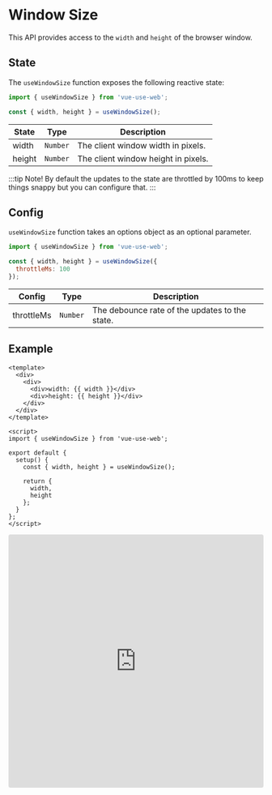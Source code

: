 # Window Size

This API provides access to the `width` and `height` of the browser window.

## State

The `useWindowSize` function exposes the following reactive state:

```js
import { useWindowSize } from 'vue-use-web';

const { width, height } = useWindowSize();
```

| State  | Type     | Description                         |
| ------ | -------- | ----------------------------------- |
| width  | `Number` | The client window width in pixels.  |
| height | `Number` | The client window height in pixels. |

:::tip Note!
By default the updates to the state are throttled by 100ms to keep things snappy but you can configure that.
:::

## Config

`useWindowSize` function takes an options object as an optional parameter.

```js
import { useWindowSize } from 'vue-use-web';

const { width, height } = useWindowSize({
  throttleMs: 100
});
```

| Config     | Type     | Description                                    |
| ---------- | -------- | ---------------------------------------------- |
| throttleMs | `Number` | The debounce rate of the updates to the state. |

## Example

```vue
<template>
  <div>
    <div>
      <div>width: {{ width }}</div>
      <div>height: {{ height }}</div>
    </div>
  </div>
</template>

<script>
import { useWindowSize } from 'vue-use-web';

export default {
  setup() {
    const { width, height } = useWindowSize();

    return {
      width,
      height
    };
  }
};
</script>
```

<iframe src="https://codesandbox.io/embed/vue-use-web-use-scroll-position-3orjx?fontsize=14&module=%2Fsrc%2FApp.vue" title="vue-use-web: use window size" allow="geolocation; microphone; camera; midi; vr; accelerometer; gyroscope; payment; ambient-light-sensor; encrypted-media; usb" style="width:100%; height:500px; border:0; border-radius: 4px; overflow:hidden;" sandbox="allow-modals allow-forms allow-popups allow-scripts allow-same-origin"></iframe>
